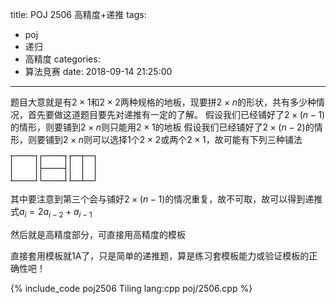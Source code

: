 title: POJ 2506 高精度+递推
tags:
  - poj
  - 递归
  - 高精度
categories:
  - 算法竞赛
date: 2018-09-14 21:25:00
---

题目大意就是有$2 \times 1$和$2 \times 2$两种规格的地板，现要拼$2 \times n$的形状，共有多少种情况，首先要做这道题目要先对递推有一定的了解。
假设我们已经铺好了$2 \times (n-1)$的情形，则要铺到$2 \times n$则只能用$2 \times 1$的地板
假设我们已经铺好了$2 \times (n-2)$的情形，则要铺到$2 \times n$则可以选择1个$2 \times 2$或两个$2 \times 1$，故可能有下列三种铺法

![](/assets/image/poj/2506-1.png) ![](/assets/image/poj/2506-2.png) ![](/assets/image/poj/2506-3.png)

其中要注意到第三个会与铺好$2 \times (n-1)$的情况重复，故不可取，故可以得到递推式$a_i=2a_{i-2}+a_{i-1}$

然后就是高精度部分，可直接用高精度的模板

直接套用模板就1A了，只是简单的递推题，算是练习套模板能力或验证模板的正确性吧！

{% include_code poj2506 Tiling lang:cpp poj/2506.cpp %}
